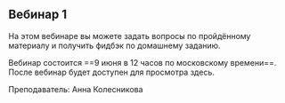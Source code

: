 ## Вебинар 1

На этом вебинаре вы можете задать вопросы по пройдённому материалу и получить фидбэк по домашнему заданию.

Вебинар состоится ==9 июня в 12 часов по московскому времени==. После вебинар будет доступен для просмотра здесь.

Преподаватель: Анна Колесникова
